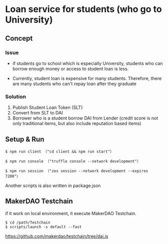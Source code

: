 # Loan service for students (who go to University)
## Concept
### Issue
- if students go to school which is especially University, students who can borrow enough money or access to student loan is less.

- Currently, student loan is expensive for many students. Therefore, there are many students who can't repay loan after they graduate


### Solution
1. Publish Student Loan Token (SLT)
2. Convert from SLT to DAI
3. Borrower who is a student borrow DAI from Lender
(credit score is not only traditional items, but also include reputation based items)


## Setup & Run
```
$ npm run client （"cd client && npm run start"）

$ npm run console （"truffle console --network development"）

$ npm run session （"zos session --network development --expires 7200"）
```
Another scripts is also written in package.json



## MakerDAO Testchain
if it work on local environment, it execute MakerDAO Testchain.
```
$ cd /path/Testchain
$ scripts/launch -s default --fast
```
https://github.com/makerdao/testchain/tree/dai.js

